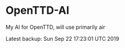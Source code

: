 # OpenTTD-AI
My AI for OpenTTD, will use primarily air

Latest backup: Sun Sep 22 17:23:01 UTC 2019
